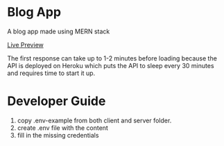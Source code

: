 # Blog App

A blog app made using MERN stack

[Live Preview](https://blog-app-vishalagrawal22.netlify.app/)

The first response can take up to 1-2 minutes before loading because the API is deployed on Heroku which puts the API to sleep every 30 minutes and requires time to start it up.

# Developer Guide

1. copy .env-example from both client and server folder.
2. create .env file with the content
3. fill in the missing credentials
